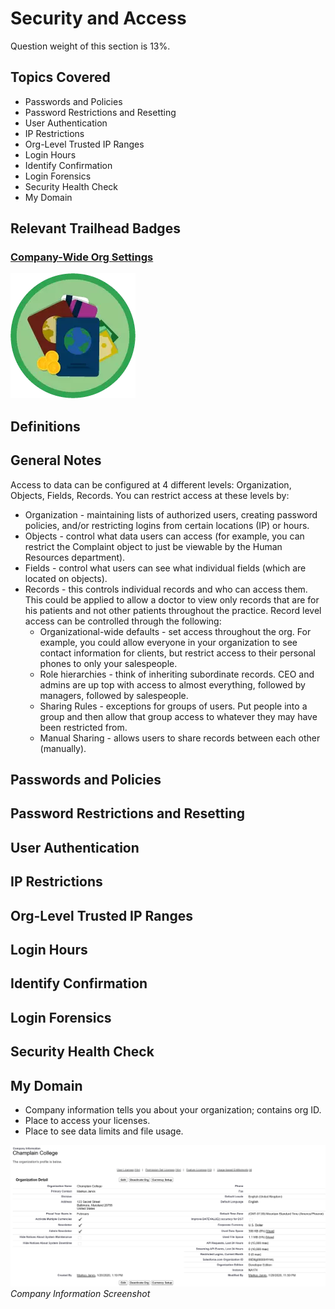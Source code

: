 # Security and Access

Question weight of this section is 13%.

## Topics Covered

* Passwords and Policies  
* Password Restrictions and Resetting
* User Authentication
* IP Restrictions
* Org-Level Trusted IP Ranges
* Login Hours
* Identify Confirmation
* Login Forensics
* Security Health Check
* My Domain

## Relevant Trailhead Badges

### [Company-Wide Org Settings](https://trailhead.salesforce.com/en/content/learn/modules/company_wide_org_settings)
![image](images/1/badge1.png)

## Definitions

## General Notes

Access to data can be configured at 4 different levels: Organization, Objects, Fields, Records. You can restrict access at these levels by:

* Organization - maintaining lists of authorized users, creating password policies, and/or restricting logins from certain locations (IP) or hours.
* Objects - control what data users can access (for example, you can restrict the Complaint object to just be viewable by the Human Resources department).
* Fields - control what users can see what individual fields (which are located on objects).
* Records - this controls individual records and who can access them. This could be applied to allow a doctor to view only records that are for his patients and not other patients throughout the practice. Record level access can be controlled through the following:
  * Organizational-wide defaults - set access throughout the org. For example, you could allow everyone in your organization to see contact information for clients, but restrict access to their personal phones to only your salespeople.
  * Role hierarchies - think of inheriting subordinate records. CEO and admins are up top with access to almost everything, followed by managers, followed by salespeople.
  * Sharing Rules - exceptions for groups of users. Put people into a group and then allow that group access to whatever they may have been restricted from.
  * Manual Sharing - allows users to share records between each other (manually).

## Passwords and Policies
## Password Restrictions and Resetting
## User Authentication
## IP Restrictions
## Org-Level Trusted IP Ranges
## Login Hours
## Identify Confirmation
## Login Forensics
## Security Health Check
## My Domain


* Company information tells you about your organization; contains org ID.
* Place to access your licenses.
* Place to see data limits and file usage.

![image](images/1/companyinfo.png)
            _Company Information Screenshot_
